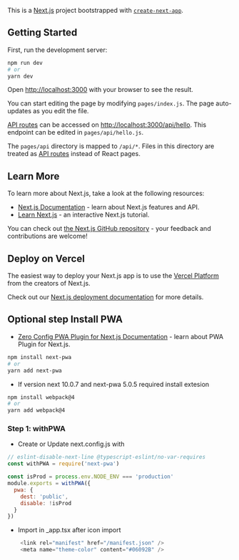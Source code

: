 This is a [Next.js](https://nextjs.org/) project bootstrapped with [`create-next-app`](https://github.com/vercel/next.js/tree/canary/packages/create-next-app).

## Getting Started

First, run the development server:

```bash
npm run dev
# or
yarn dev
```

Open [http://localhost:3000](http://localhost:3000) with your browser to see the result.

You can start editing the page by modifying `pages/index.js`. The page auto-updates as you edit the file.

[API routes](https://nextjs.org/docs/api-routes/introduction) can be accessed on [http://localhost:3000/api/hello](http://localhost:3000/api/hello). This endpoint can be edited in `pages/api/hello.js`.

The `pages/api` directory is mapped to `/api/*`. Files in this directory are treated as [API routes](https://nextjs.org/docs/api-routes/introduction) instead of React pages.

## Learn More

To learn more about Next.js, take a look at the following resources:

- [Next.js Documentation](https://nextjs.org/docs) - learn about Next.js features and API.
- [Learn Next.js](https://nextjs.org/learn) - an interactive Next.js tutorial.

You can check out [the Next.js GitHub repository](https://github.com/vercel/next.js/) - your feedback and contributions are welcome!

## Deploy on Vercel

The easiest way to deploy your Next.js app is to use the [Vercel Platform](https://vercel.com/new?utm_medium=default-template&filter=next.js&utm_source=create-next-app&utm_campaign=create-next-app-readme) from the creators of Next.js.

Check out our [Next.js deployment documentation](https://nextjs.org/docs/deployment) for more details.

## Optional step Install PWA

- [Zero Config PWA Plugin for Next.js Documentation](https://github.com/shadowwalker/next-pwa#readme) - learn about PWA Plugin for Next.js.

```bash
npm install next-pwa
# or
yarn add next-pwa
```

- If version next 10.0.7 and next-pwa 5.0.5 required install extesion 

```bash
npm install webpack@4
# or
yarn add webpack@4
```

### Step 1: withPWA

- Create or Update next.config.js with

``` javascript
// eslint-disable-next-line @typescript-eslint/no-var-requires
const withPWA = require('next-pwa')

const isProd = process.env.NODE_ENV === 'production'
module.exports = withPWA({
  pwa: {
    dest: 'public',
    disable: !isProd
  }
})

```
- Import in _app.tsx after icon import

``` javascript
    <link rel="manifest" href="/manifest.json" />
    <meta name="theme-color" content="#06092B" />
```


